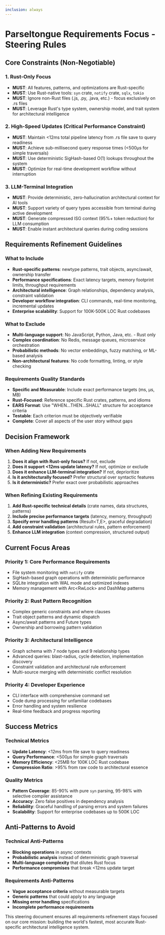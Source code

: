 ```yaml
---
inclusion: always
---
```


# Parseltongue Requirements Focus - Steering Rules

## Core Constraints (Non-Negotiable)

### 1. Rust-Only Focus
- **MUST**: All features, patterns, and optimizations are Rust-specific
- **MUST**: Use Rust-native tools: `syn` crate, `notify` crate, `sqlx`, `tokio`
- **MUST**: Ignore non-Rust files (.js, .py, .java, etc.) - focus exclusively on .rs files
- **MUST**: Leverage Rust's type system, ownership model, and trait system for architectural intelligence

### 2. High-Speed Updates (Critical Performance Constraint)
- **MUST**: Maintain <12ms total pipeline latency from .rs file save to query readiness
- **MUST**: Achieve sub-millisecond query response times (<500μs for simple traversals)
- **MUST**: Use deterministic SigHash-based O(1) lookups throughout the system
- **MUST**: Optimize for real-time development workflow without interruption

### 3. LLM-Terminal Integration
- **MUST**: Provide deterministic, zero-hallucination architectural context for AI tools
- **MUST**: Support variety of query types accessible from terminal during active development
- **MUST**: Generate compressed ISG context (95%+ token reduction) for LLM consumption
- **MUST**: Enable instant architectural queries during coding sessions

## Requirements Refinement Guidelines

### What to Include
- **Rust-specific patterns**: newtype patterns, trait objects, async/await, ownership transfer
- **Performance specifications**: Exact latency targets, memory footprint limits, throughput requirements
- **Architectural intelligence**: Graph relationships, dependency analysis, constraint validation
- **Developer workflow integration**: CLI commands, real-time monitoring, incremental updates
- **Enterprise scalability**: Support for 100K-500K LOC Rust codebases

### What to Exclude
- **Multi-language support**: No JavaScript, Python, Java, etc. - Rust only
- **Complex coordination**: No Redis, message queues, microservice orchestration
- **Probabilistic methods**: No vector embeddings, fuzzy matching, or ML-based analysis
- **Non-architectural features**: No code formatting, linting, or style checking

### Requirements Quality Standards
- **Specific and Measurable**: Include exact performance targets (ms, μs, MB)
- **Rust-Focused**: Reference specific Rust crates, patterns, and idioms
- **EARS Format**: Use "WHEN...THEN...SHALL" structure for acceptance criteria
- **Testable**: Each criterion must be objectively verifiable
- **Complete**: Cover all aspects of the user story without gaps

## Decision Framework

### When Adding New Requirements
1. **Does it align with Rust-only focus?** If not, exclude
2. **Does it support <12ms update latency?** If not, optimize or exclude
3. **Does it enhance LLM-terminal integration?** If not, deprioritize
4. **Is it architecturally focused?** Prefer structural over syntactic features
5. **Is it deterministic?** Prefer exact over probabilistic approaches

### When Refining Existing Requirements
1. **Add Rust-specific technical details** (crate names, data structures, patterns)
2. **Include precise performance targets** (latency, memory, throughput)
3. **Specify error handling patterns** (Result<T,E>, graceful degradation)
4. **Add constraint validation** (architectural rules, pattern enforcement)
5. **Enhance LLM integration** (context compression, structured output)

## Current Focus Areas

### Priority 1: Core Performance Requirements
- File system monitoring with `notify` crate
- SigHash-based graph operations with deterministic performance
- SQLite integration with WAL mode and optimized indexes
- Memory management with Arc<RwLock<T>> and DashMap patterns

### Priority 2: Rust Pattern Recognition
- Complex generic constraints and where clauses
- Trait object patterns and dynamic dispatch
- Async/await patterns and Future types
- Ownership and borrowing pattern validation

### Priority 3: Architectural Intelligence
- Graph schema with 7 node types and 9 relationship types
- Advanced queries: blast-radius, cycle detection, implementation discovery
- Constraint validation and architectural rule enforcement
- Multi-source merging with deterministic conflict resolution

### Priority 4: Developer Experience
- CLI interface with comprehensive command set
- Code dump processing for unfamiliar codebases
- Error handling and system resilience
- Real-time feedback and progress reporting

## Success Metrics

### Technical Metrics
- **Update Latency**: <12ms from file save to query readiness
- **Query Performance**: <500μs for simple graph traversals
- **Memory Efficiency**: <25MB for 100K LOC Rust codebase
- **Compression Ratio**: >95% from raw code to architectural essence

### Quality Metrics
- **Pattern Coverage**: 85-90% with pure `syn` parsing, 95-98% with selective compiler assistance
- **Accuracy**: Zero false positives in dependency analysis
- **Reliability**: Graceful handling of parsing errors and system failures
- **Scalability**: Support for enterprise codebases up to 500K LOC

## Anti-Patterns to Avoid

### Technical Anti-Patterns
- **Blocking operations** in async contexts
- **Probabilistic analysis** instead of deterministic graph traversal
- **Multi-language complexity** that dilutes Rust focus
- **Performance compromises** that break <12ms update target

### Requirements Anti-Patterns
- **Vague acceptance criteria** without measurable targets
- **Generic patterns** that could apply to any language
- **Missing error handling** specifications
- **Incomplete performance requirements**

This steering document ensures all requirements refinement stays focused on our core mission: building the world's fastest, most accurate Rust-specific architectural intelligence system.